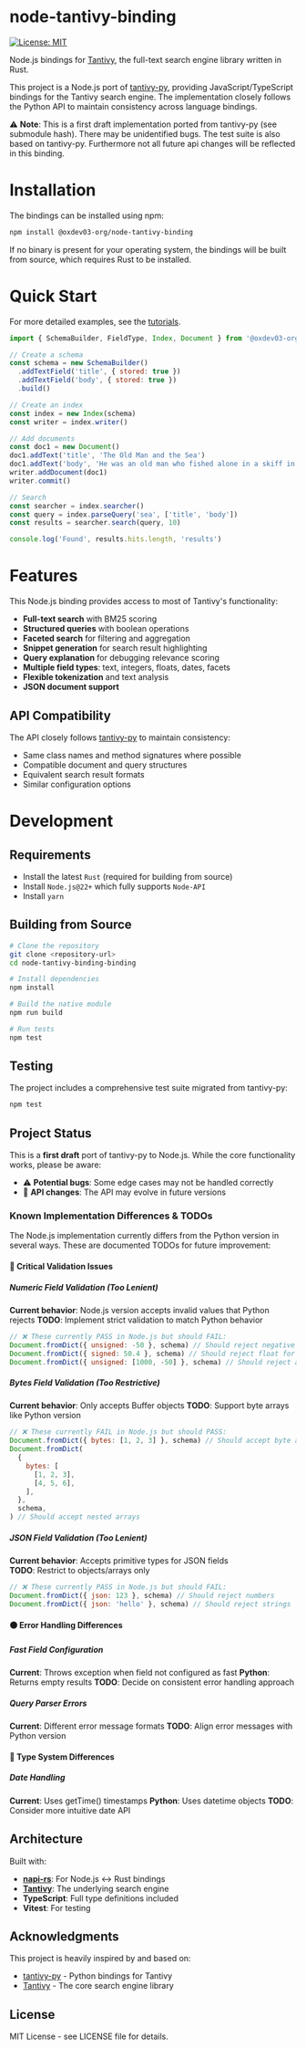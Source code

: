 # node-tantivy-binding

[![License: MIT](https://img.shields.io/badge/License-MIT-yellow.svg)](https://opensource.org/licenses/MIT)

Node.js bindings for [Tantivy](https://github.com/quickwit-oss/tantivy), the full-text search engine library written in Rust.

This project is a Node.js port of [tantivy-py](https://github.com/quickwit-inc/tantivy-py), providing JavaScript/TypeScript bindings for the Tantivy search engine. The implementation closely follows the Python API to maintain consistency across language bindings.

⚠️ **Note**: This is a first draft implementation ported from tantivy-py (see submodule hash). There may be unidentified bugs. The test suite is also based on tantivy-py. Furthermore not all future api changes will be reflected in this binding.

# Installation

The bindings can be installed using npm:

```bash
npm install @oxdev03-org/node-tantivy-binding
```

If no binary is present for your operating system, the bindings will be built from source, which requires Rust to be installed.

# Quick Start

For more detailed examples, see the [tutorials](./docs/tutorials.md).

```javascript
import { SchemaBuilder, FieldType, Index, Document } from '@oxdev03-org/node-tantivy-binding'

// Create a schema
const schema = new SchemaBuilder()
  .addTextField('title', { stored: true })
  .addTextField('body', { stored: true })
  .build()

// Create an index
const index = new Index(schema)
const writer = index.writer()

// Add documents
const doc1 = new Document()
doc1.addText('title', 'The Old Man and the Sea')
doc1.addText('body', 'He was an old man who fished alone in a skiff in the Gulf Stream.')
writer.addDocument(doc1)
writer.commit()

// Search
const searcher = index.searcher()
const query = index.parseQuery('sea', ['title', 'body'])
const results = searcher.search(query, 10)

console.log('Found', results.hits.length, 'results')
```

# Features

This Node.js binding provides access to most of Tantivy's functionality:

- **Full-text search** with BM25 scoring
- **Structured queries** with boolean operations
- **Faceted search** for filtering and aggregation
- **Snippet generation** for search result highlighting
- **Query explanation** for debugging relevance scoring
- **Multiple field types**: text, integers, floats, dates, facets
- **Flexible tokenization** and text analysis
- **JSON document support**

## API Compatibility

The API closely follows [tantivy-py](https://github.com/quickwit-inc/tantivy-py) to maintain consistency:

- Same class names and method signatures where possible
- Compatible document and query structures
- Equivalent search result formats
- Similar configuration options

# Development

## Requirements

- Install the latest `Rust` (required for building from source)
- Install `Node.js@22+` which fully supports `Node-API`
- Install `yarn`

## Building from Source

```bash
# Clone the repository
git clone <repository-url>
cd node-tantivy-binding-binding

# Install dependencies
npm install

# Build the native module
npm run build

# Run tests
npm test
```

## Testing

The project includes a comprehensive test suite migrated from tantivy-py:

```bash
npm test
```

## Project Status

This is a **first draft** port of tantivy-py to Node.js. While the core functionality works, please be aware:

- ⚠️ **Potential bugs**: Some edge cases may not be handled correctly
- 🔄 **API changes**: The API may evolve in future versions

### Known Implementation Differences & TODOs

The Node.js implementation currently differs from the Python version in several ways. These are documented TODOs for future improvement:

#### 🔴 Critical Validation Issues

##### Numeric Field Validation (Too Lenient)

**Current behavior**: Node.js version accepts invalid values that Python rejects
**TODO**: Implement strict validation to match Python behavior

```javascript
// ❌ These currently PASS in Node.js but should FAIL:
Document.fromDict({ unsigned: -50 }, schema) // Should reject negative for unsigned
Document.fromDict({ signed: 50.4 }, schema) // Should reject float for integer
Document.fromDict({ unsigned: [1000, -50] }, schema) // Should reject arrays for single fields
```

##### Bytes Field Validation (Too Restrictive)

**Current behavior**: Only accepts Buffer objects
**TODO**: Support byte arrays like Python version

```javascript
// ❌ These currently FAIL in Node.js but should PASS:
Document.fromDict({ bytes: [1, 2, 3] }, schema) // Should accept byte arrays
Document.fromDict(
  {
    bytes: [
      [1, 2, 3],
      [4, 5, 6],
    ],
  },
  schema,
) // Should accept nested arrays
```

##### JSON Field Validation (Too Lenient)

**Current behavior**: Accepts primitive types for JSON fields  
**TODO**: Restrict to objects/arrays only

```javascript
// ❌ These currently PASS in Node.js but should FAIL:
Document.fromDict({ json: 123 }, schema) // Should reject numbers
Document.fromDict({ json: 'hello' }, schema) // Should reject strings
```

#### 🟠 Error Handling Differences

##### Fast Field Configuration

**Current**: Throws exception when field not configured as fast
**Python**: Returns empty results
**TODO**: Decide on consistent error handling approach

##### Query Parser Errors

**Current**: Different error message formats
**TODO**: Align error messages with Python version

#### 🔵 Type System Differences

##### Date Handling

**Current**: Uses getTime() timestamps
**Python**: Uses datetime objects
**TODO**: Consider more intuitive date API

## Architecture

Built with:

- **[napi-rs](https://napi.rs/)**: For Node.js ↔ Rust bindings
- **[Tantivy](https://github.com/quickwit-oss/tantivy)**: The underlying search engine
- **TypeScript**: Full type definitions included
- **Vitest**: For testing

## Acknowledgments

This project is heavily inspired by and based on:

- [tantivy-py](https://github.com/quickwit-inc/tantivy-py) - Python bindings for Tantivy
- [Tantivy](https://github.com/quickwit-oss/tantivy) - The core search engine library

## License

MIT License - see LICENSE file for details.
